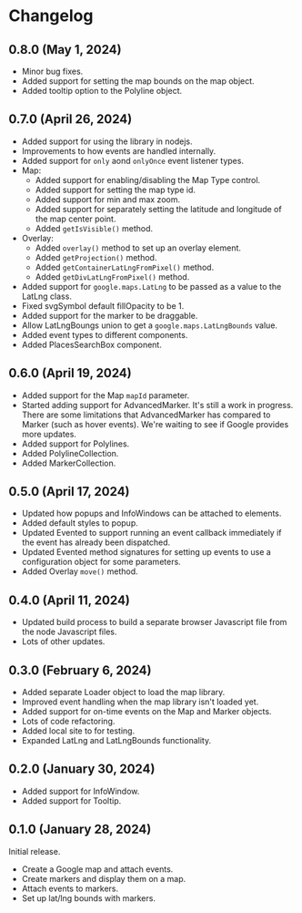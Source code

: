 # Changelog

## 0.8.0 (May 1, 2024)

- Minor bug fixes.
- Added support for setting the map bounds on the map object.
- Added tooltip option to the Polyline object.

## 0.7.0 (April 26, 2024)

- Added support for using the library in nodejs.
- Improvements to how events are handled internally.
- Added support for `only` aond `onlyOnce` event listener types.
- Map:
  - Added support for enabling/disabling the Map Type control.
  - Added support for setting the map type id.
  - Added support for min and max zoom.
  - Added support for separately setting the latitude and longitude of the map center point.
  - Added `getIsVisible()` method.
- Overlay:
  - Added `overlay()` method to set up an overlay element.
  - Added `getProjection()` method.
  - Added `getContainerLatLngFromPixel()` method.
  - Added `getDivLatLngFromPixel()` method.
- Added support for `google.maps.LatLng` to be passed as a value to the LatLng class.
- Fixed svgSymbol default fillOpacity to be 1.
- Added support for the marker to be draggable.
- Allow LatLngBoungs union to get a `google.maps.LatLngBounds` value.
- Added event types to different components.
- Added PlacesSearchBox component.
  
## 0.6.0 (April 19, 2024)

- Added support for the Map `mapId` parameter.
- Started adding support for AdvancedMarker. It's still a work in progress. There are some limitations that AdvancedMarker has compared to Marker (such as hover events). We're waiting to see if Google provides more updates.
- Added support for Polylines.
- Added PolylineCollection.
- Added MarkerCollection.

## 0.5.0 (April 17, 2024)

- Updated how popups and InfoWindows can be attached to elements.
- Added default styles to popup.
- Updated Evented to support running an event callback immediately if the event has already been dispatched.
- Updated Evented method signatures for setting up events to use a configuration object for some parameters.
- Added Overlay `move()` method.

## 0.4.0 (April 11, 2024)

- Updated build process to build a separate browser Javascript file from the node Javascript files.
- Lots of other updates.

## 0.3.0 (February 6, 2024)

- Added separate Loader object to load the map library.
- Improved event handling when the map library isn't loaded yet.
- Added support for on-time events on the Map and Marker objects.
- Lots of code refactoring.
- Added local site to for testing.
- Expanded LatLng and LatLngBounds functionality.

## 0.2.0 (January 30, 2024)

- Added support for InfoWindow.
- Added support for Tooltip.

## 0.1.0 (January 28, 2024)

Initial release.

- Create a Google map and attach events.
- Create markers and display them on a map.
- Attach events to markers.
- Set up lat/lng bounds with markers.
